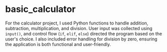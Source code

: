 # basic_calculator
For the calculator project, I used Python functions to handle addition, subtraction, multiplication, and division. User input was collected using `input()`, and control flow (`if`, `elif`, `else`) directed the program based on the user's choice. I also included error handling for division by zero, ensuring the application is both functional and user-friendly.
